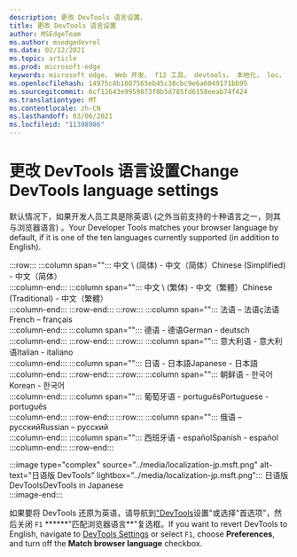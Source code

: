 ```yaml
---
description: 更改 DevTools 语言设置。
title: 更改 DevTools 语言设置
author: MSEdgeTeam
ms.author: msedgedevrel
ms.date: 02/12/2021
ms.topic: article
ms.prod: microsoft-edge
keywords: microsoft edge， Web 开发， f12 工具， devtools， 本地化， loc， 语言
ms.openlocfilehash: 14975c8b1807565eb45c38cbc9e6a6049171bb95
ms.sourcegitcommit: 6cf12643e9959873f8b5d785fd6158eeab74f424
ms.translationtype: MT
ms.contentlocale: zh-CN
ms.lasthandoff: 03/06/2021
ms.locfileid: "11398986"
---
```

# <a name="change-devtools-language-settings"></a><span data-ttu-id="6336e-104">更改 DevTools 语言设置</span><span class="sxs-lookup"><span data-stu-id="6336e-104">Change DevTools language settings</span></span>  

<span data-ttu-id="6336e-105">默认情况下，如果开发人员工具是除英语\ (之外当前支持的十种语言之一，则其与浏览器语言) 。</span><span class="sxs-lookup"><span data-stu-id="6336e-105">Your Developer Tools matches your browser language by default, if it is one of the ten languages currently supported \(in addition to English\).</span></span>  

:::row:::
   :::column span="":::
      <span data-ttu-id="6336e-106">中文 \ (简体\) - &#20013;&#25991;&#65288;&#31616;&#20307;&#65289;</span><span class="sxs-lookup"><span data-stu-id="6336e-106">Chinese \(Simplified\) - &#20013;&#25991;&#65288;&#31616;&#20307;&#65289;</span></span>  
   :::column-end:::
   :::column span="":::
      <span data-ttu-id="6336e-107">中文 \ (繁体\) - &#20013;&#25991;&#65288;&#32321;&#39636;&#65289;</span><span class="sxs-lookup"><span data-stu-id="6336e-107">Chinese \(Traditional\) - &#20013;&#25991;&#65288;&#32321;&#39636;&#65289;</span></span>  
   :::column-end:::
:::row-end:::
:::row:::
   :::column span="":::
      <span data-ttu-id="6336e-108">法语 – 法语&#231;法语</span><span class="sxs-lookup"><span data-stu-id="6336e-108">French – fran&#231;ais</span></span>  
   :::column-end:::
   :::column span="":::
      <span data-ttu-id="6336e-109">德语 - 德语</span><span class="sxs-lookup"><span data-stu-id="6336e-109">German - deutsch</span></span>  
   :::column-end:::
:::row-end:::
:::row:::
   :::column span="":::
      <span data-ttu-id="6336e-110">意大利语 - 意大利语</span><span class="sxs-lookup"><span data-stu-id="6336e-110">Italian - italiano</span></span>  
   :::column-end:::
   :::column span="":::
      <span data-ttu-id="6336e-111">日语 - &#26085;&#26412;&#35486;</span><span class="sxs-lookup"><span data-stu-id="6336e-111">Japanese - &#26085;&#26412;&#35486;</span></span>  
   :::column-end:::
:::row-end:::
:::row:::
   :::column span="":::
      <span data-ttu-id="6336e-112">朝鲜语 - &#54620;&#44397;&#50612;</span><span class="sxs-lookup"><span data-stu-id="6336e-112">Korean - &#54620;&#44397;&#50612;</span></span>  
   :::column-end:::
   :::column span="":::
      <span data-ttu-id="6336e-113">葡萄牙语 - portugu&#234;s</span><span class="sxs-lookup"><span data-stu-id="6336e-113">Portuguese - portugu&#234;s</span></span>  
   :::column-end:::
:::row-end:::
:::row:::
   :::column span="":::
      <span data-ttu-id="6336e-114">俄语 – &#1088;&#1091;&#1089;&#1089;&#1082;&#1080;&#1081;</span><span class="sxs-lookup"><span data-stu-id="6336e-114">Russian – &#1088;&#1091;&#1089;&#1089;&#1082;&#1080;&#1081;</span></span>  
   :::column-end:::
   :::column span="":::
      <span data-ttu-id="6336e-115">西班牙语 - espa&#241;ol</span><span class="sxs-lookup"><span data-stu-id="6336e-115">Spanish - espa&#241;ol</span></span>  
   :::column-end:::
:::row-end:::  

:::image type="complex" source="../media/localization-jp.msft.png" alt-text="日语版 DevTools" lightbox="../media/localization-jp.msft.png":::
   <span data-ttu-id="6336e-117">日语版 DevTools</span><span class="sxs-lookup"><span data-stu-id="6336e-117">DevTools in Japanese</span></span>  
:::image-end:::  

<span data-ttu-id="6336e-118">如果要将 DevTools 还原为英语，请导航到["DevTools][DevtoolsCustomizeIndexSettings]设置"或选择"首选项"，然后关闭 `F1` \*\*\*\*\*\*"匹配浏览器语言\*\*"复选框。</span><span class="sxs-lookup"><span data-stu-id="6336e-118">If you want to revert DevTools to English, navigate to [DevTools Settings][DevtoolsCustomizeIndexSettings] or select `F1`, choose **Preferences**, and turn off the **Match browser language** checkbox.</span></span>  

<!-- links -->  

[DevtoolsCustomizeIndexSettings]: ./index.md#settings "设置 - 自定义 Microsoft Edge DevTools |Microsoft Docs"  
